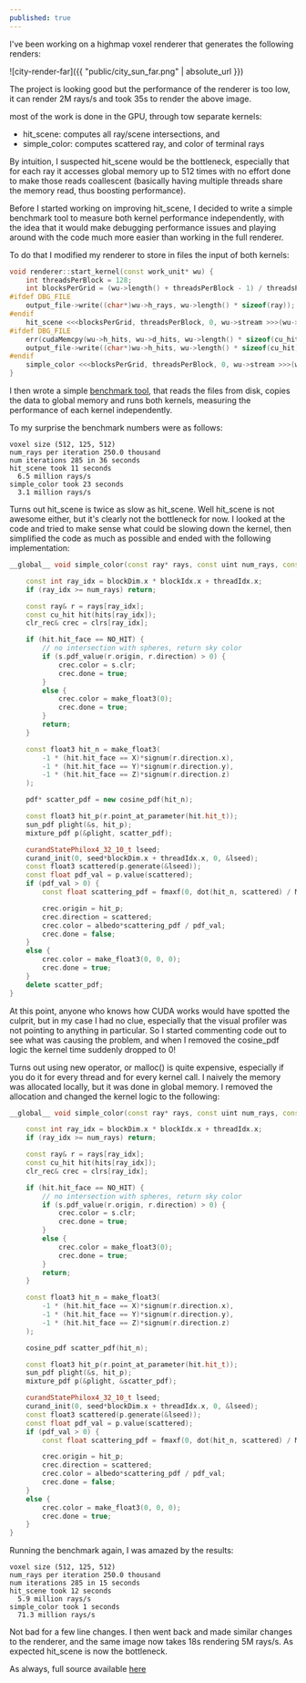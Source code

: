 ```yaml
---
published: true
---
```

I've been working on a highmap voxel renderer that generates the following renders:

![city-render-far]({{ "public/city_sun_far.png" | absolute_url }})

The project is looking good but the performance of the renderer is too low, it can render 2M rays/s and took 35s to render the above image.

most of the work is done in the GPU, through tow separate kernels:
- hit_scene: computes all ray/scene intersections, and
- simple_color: computes scattered ray, and color of terminal rays

By intuition, I suspected hit_scene would be the bottleneck, especially that for each ray it accesses global memory up to 512 times with no effort done to make those reads coallescent (basically having multiple threads share the memory read, thus boosting performance).

Before I started working on improving hit_scene, I decided to write a simple benchmark tool to measure both kernel performance independently, with the idea that it would make debugging performance issues and playing around with the code much more easier than working in the full renderer.

To do that I modified my renderer to store in files the input of both kernels:

```cpp
void renderer::start_kernel(const work_unit* wu) {
	int threadsPerBlock = 128;
	int blocksPerGrid = (wu->length() + threadsPerBlock - 1) / threadsPerBlock;
#ifdef DBG_FILE
	output_file->write((char*)wu->h_rays, wu->length() * sizeof(ray));
#endif
	hit_scene <<<blocksPerGrid, threadsPerBlock, 0, wu->stream >>>(wu->d_rays, wu->length(), d_heightmap, model->size, 0.1f, FLT_MAX, wu->d_hits);
#ifdef DBG_FILE
	err(cudaMemcpy(wu->h_hits, wu->d_hits, wu->length() * sizeof(cu_hit), cudaMemcpyDeviceToHost), "copy hits from device to host");
	output_file->write((char*)wu->h_hits, wu->length() * sizeof(cu_hit));
#endif
	simple_color <<<blocksPerGrid, threadsPerBlock, 0, wu->stream >>>(wu->d_rays, wu->length(), wu->d_hits, wu->d_clrs, num_runs++, model_albedo, scene_sun, max_depth);
}
```

I then wrote a simple [benchmark tool](https://github.com/voxel-tracer/v-elev/blob/leaner-kernel-code/bench/kernel.cu), that reads the files from disk, copies the data to global memory and runs both kernels, measuring the performance of each kernel independently.

To my surprise the benchmark numbers were as follows:

```
voxel size (512, 125, 512)
num_rays per iteration 250.0 thousand
num iterations 285 in 36 seconds
hit_scene took 11 seconds
  6.5 million rays/s
simple_color took 23 seconds
  3.1 million rays/s
```

Turns out hit_scene is twice as slow as hit_scene. Well hit_scene is not awesome either, but it's clearly not the bottleneck for now. I looked at the code and tried to make sense what could be slowing down the kernel, then simplified the code as much as possible and ended with the following implementation:

```cpp
__global__ void simple_color(const ray* rays, const uint num_rays, const cu_hit* hits, clr_rec* clrs, const uint seed, const float3 albedo, const sun s) {

	const int ray_idx = blockDim.x * blockIdx.x + threadIdx.x;
	if (ray_idx >= num_rays) return;

	const ray& r = rays[ray_idx];
	const cu_hit hit(hits[ray_idx]);
	clr_rec& crec = clrs[ray_idx];

	if (hit.hit_face == NO_HIT) {
		// no intersection with spheres, return sky color
		if (s.pdf_value(r.origin, r.direction) > 0) {
			crec.color = s.clr;
			crec.done = true;
		}
		else {
			crec.color = make_float3(0);
			crec.done = true;
		}
		return;
	}

	const float3 hit_n = make_float3(
		-1 * (hit.hit_face == X)*signum(r.direction.x),
		-1 * (hit.hit_face == Y)*signum(r.direction.y),
		-1 * (hit.hit_face == Z)*signum(r.direction.z)
	);

	pdf* scatter_pdf = new cosine_pdf(hit_n);

	const float3 hit_p(r.point_at_parameter(hit.hit_t));
	sun_pdf plight(&s, hit_p);
	mixture_pdf p(&plight, scatter_pdf);

	curandStatePhilox4_32_10_t lseed;
	curand_init(0, seed*blockDim.x + threadIdx.x, 0, &lseed);
	const float3 scattered(p.generate(&lseed));
	const float pdf_val = p.value(scattered);
	if (pdf_val > 0) {
		const float scattering_pdf = fmaxf(0, dot(hit_n, scattered) / M_PI);

		crec.origin = hit_p;
		crec.direction = scattered;
		crec.color = albedo*scattering_pdf / pdf_val;
		crec.done = false;
	}
	else {
		crec.color = make_float3(0, 0, 0);
		crec.done = true;
	}
	delete scatter_pdf;
}
```

At this point, anyone who knows how CUDA works would have spotted the culprit, but in my case I had no clue, especially that the visual profiler was not pointing to anything in particular. So I started commenting code out to see what was causing the problem, and when I removed the cosine_pdf logic the kernel time suddenly dropped to 0!

Turns out using new operator, or malloc() is quite expensive, especially if you do it for every thread and for every kernel call. I naively the memory was allocated locally, but it was done in global memory. I removed the allocation and changed the kernel logic to the following:

```cpp
__global__ void simple_color(const ray* rays, const uint num_rays, const cu_hit* hits, clr_rec* clrs, const uint seed, const float3 albedo, const sun s) {

	const int ray_idx = blockDim.x * blockIdx.x + threadIdx.x;
	if (ray_idx >= num_rays) return;

	const ray& r = rays[ray_idx];
	const cu_hit hit(hits[ray_idx]);
	clr_rec& crec = clrs[ray_idx];

	if (hit.hit_face == NO_HIT) {
		// no intersection with spheres, return sky color
		if (s.pdf_value(r.origin, r.direction) > 0) {
			crec.color = s.clr;
			crec.done = true;
		}
		else {
			crec.color = make_float3(0);
			crec.done = true;
		}
		return;
	}

	const float3 hit_n = make_float3(
		-1 * (hit.hit_face == X)*signum(r.direction.x),
		-1 * (hit.hit_face == Y)*signum(r.direction.y),
		-1 * (hit.hit_face == Z)*signum(r.direction.z)
	);

	cosine_pdf scatter_pdf(hit_n);

	const float3 hit_p(r.point_at_parameter(hit.hit_t));
	sun_pdf plight(&s, hit_p);
	mixture_pdf p(&plight, &scatter_pdf);

	curandStatePhilox4_32_10_t lseed;
	curand_init(0, seed*blockDim.x + threadIdx.x, 0, &lseed);
	const float3 scattered(p.generate(&lseed));
	const float pdf_val = p.value(scattered);
	if (pdf_val > 0) {
		const float scattering_pdf = fmaxf(0, dot(hit_n, scattered) / M_PI);

		crec.origin = hit_p;
		crec.direction = scattered;
		crec.color = albedo*scattering_pdf / pdf_val;
		crec.done = false;
	}
	else {
		crec.color = make_float3(0, 0, 0);
		crec.done = true;
	}
}
```

Running the benchmark again, I was amazed by the results:

```
voxel size (512, 125, 512)
num_rays per iteration 250.0 thousand
num iterations 285 in 15 seconds
hit_scene took 12 seconds
  5.9 million rays/s
simple_color took 1 seconds
  71.3 million rays/s
```

Not bad for a few line changes. I then went back and made similar changes to the renderer, and the same image now takes 18s rendering 5M rays/s. As expected hit_scene is now the bottleneck.

As always, full source available [here](https://github.com/voxel-tracer/v-elev)
